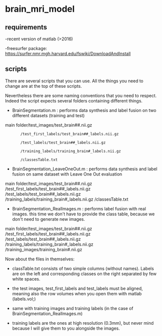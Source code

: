 # brain_mri_model


## requirements

-recent version of matlab (>2016)

-freesurfer package: https://surfer.nmr.mgh.harvard.edu/fswiki/DownloadAndInstall

## scripts

There are several scripts that you can use. All the things you need to change are at the top of these scripts.

Nevertheless there are some naming conventions that you need to respect. Indeed the script expects several folders containing different things.

 

-  BrainSegmentation.m : performs data synthesis and label fusion on two different datasets (training and test)

main folder/test_images/test_brain##.nii.gz

           /test_first_labels/test_brain##_labels.nii.gz
           
           /test_labels/test_brain##_labels.nii.gz
           
           /training_labels/training_brain#_labels.nii.gz
           
           /classesTable.txt

 

- BrainSegmentation_LeaveOneOut.m : performs data synthesis and label fusion on same dataset with Leave One Out evaluation

main folder/test_images/test_brain##.nii.gz
           /test_first_labels/test_brain##_labels.nii.gz
           /test_labels/test_brain##_labels.nii.gz
           /training_labels/training_brain#_labels.nii.gz
           /classesTable.txt

 

- BrainSegmentation_RealImages.m : performs label fusion with real images. this time we don't have to provide the class table, because we don't need to generate new images.

main folder/test_images/test_brain##.nii.gz
           /test_first_labels/test_brain##_labels.nii.gz
           /test_labels/test_brain##_labels.nii.gz
           /training_labels/training_brain#_labels.nii.gz
           /training_images/training_brain#.nii.gz
           

Now about the files in themselves:

- classTable.txt consists of two simple columns (without names). Labels are on the left and corresponding classes on the right separated by few white spaces.

- the test images, test_first_labels and test_labels must be aligned, meaning also the row volumes when you open them with matlab (labels.vol;)

- same with training images and training labels (in the case of BrainSegmentation_RealImages.m)

- training labels are the ones at high resolution (0.3mm), but never mind  because I will give them to you alongside the images.

 
